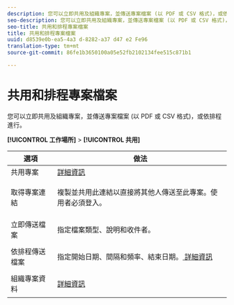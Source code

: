 ```yaml
---
description: 您可以立即共用及組織專案，並傳送專案檔案 (以 PDF 或 CSV 格式)，或依排程進行。
seo-description: 您可以立即共用及組織專案，並傳送專案檔案 (以 PDF 或 CSV 格式)，或依排程進行。
seo-title: 共用和排程專案檔案
title: 共用和排程專案檔案
uuid: d8539e0b-ea5-4a3 d-8282-a37 d47 e2 Fe96
translation-type: tm+mt
source-git-commit: 86fe1b3650100a05e52fb2102134fee515c871b1

---
```



# 共用和排程專案檔案

您可以立即共用及組織專案，並傳送專案檔案 (以 PDF 或 CSV 格式)，或依排程進行。

**[!UICONTROL 工作場所]** &gt; **[!UICONTROL 共用]**

<table id="table_5104A6D817E94A268BBDD47C5C8BB26E"> 
 <thead> 
  <tr> 
   <th colname="col1" class="entry"> 選項 </th> 
   <th colname="col2" class="entry"> 做法 </th> 
  </tr>
 </thead>
 <tbody> 
  <tr> 
   <td colname="col1"> 共用專案 </td> 
   <td colname="col2"><a href="../../../analyze/analysis-workspace/curate-share/curate.md#concept_4A9726927E7C44AFA260E2BB2721AFC6" format="dita" scope="local"> 詳細資訊</a> </td> 
  </tr> 
  <tr> 
   <td colname="col1"> 取得專案連結 </td> 
   <td colname="col2"> <p>複製並共用此連結以直接將其他人傳送至此專案。使用者必須登入。 </p> </td> 
  </tr> 
  <tr> 
   <td colname="col1"> 立即傳送檔案 </td> 
   <td colname="col2"> <p>指定檔案類型、說明和收件者。 </p> </td> 
  </tr> 
  <tr> 
   <td colname="col1"> 依排程傳送檔案 </td> 
   <td colname="col2"> <p>指定開始日期、間隔和頻率、結束日期。<a href="../../../analyze/analysis-workspace/curate-share/schedule-projects.md#concept_A7B9856EF2504BD791FE5A9E8AA7C29C" format="dita" scope="local"> 詳細資訊</a> </p> </td> 
  </tr> 
  <tr> 
   <td colname="col1"> 組織專案資料 </td> 
   <td colname="col2"> <p><a href="../../../analyze/analysis-workspace/curate-share/curate.md#concept_4A9726927E7C44AFA260E2BB2721AFC6" format="dita" scope="local"> 詳細資訊</a> </p> </td> 
  </tr> 
 </tbody> 
</table>


